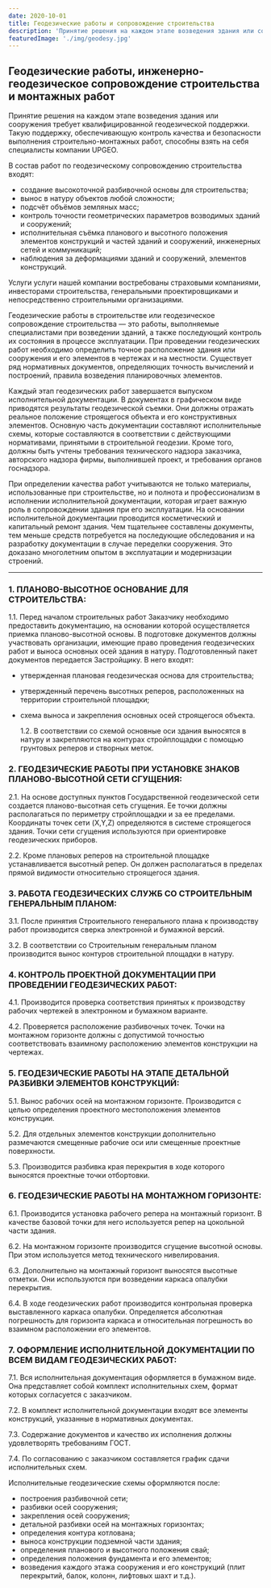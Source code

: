 ```yaml
---
date: 2020-10-01
title: Геодезические работы и сопровождение строительства
description: 'Принятие решения на каждом этапе возведения здания или сооружения требует квалифицированной геодезической поддержки. Такую поддержку, обеспечивающую контроль качества и безопасности выполнения строительно-монтажных работ, способны взять на себя специалисты компании UPGEO.'
featuredImage: './img/geodesy.jpg'
---
```


## Геодезические работы, инженерно-геодезическое сопровождение строительства и монтажных работ

Принятие решения на каждом этапе возведения здания или сооружения требует квалифицированной геодезической поддержки. Такую поддержку, обеспечивающую контроль качества и безопасности выполнения строительно-монтажных работ, способны взять на себя специалисты компании UPGEO.

В состав работ по геодезическому сопровождению строительства входят:

- создание высокоточной разбивочной основы для строительства;
- вынос в натуру объектов любой сложности;
- подсчёт объёмов земляных масс;
- контроль точности геометрических параметров возводимых зданий и сооружений;
- исполнительная съёмка планового и высотного положения элементов конструкций и частей зданий и сооружений, инженерных сетей и коммуникаций;
- наблюдения за деформациями зданий и сооружений, элементов конструкций.

Услуги услуги нашей компании востребованы страховыми компаниями, инвесторами строительства, генеральными проектировщиками и непосредственно строительными организациями.

Геодезические работы в строительстве или геодезическое сопровождение строительства — это работы, выполняемые специалистами при возведении зданий, а также последующий контроль их состояния в процессе эксплуатации. При проведении геодезических работ необходимо определить точное расположение здания или сооружения и его элементов в чертежах и на местности. Существует ряд нормативных документов, определяющих точность вычислений и построений, правила возведения планировочных элементов.

Каждый этап геодезических работ завершается выпуском исполнительной документации. В документах в графическом виде приводятся результаты геодезической съемки. Они должны отражать реальное положение строящегося объекта и его конструктивных элементов. Основную часть документации составляют исполнительные схемы, которые составляются в соответствии с действующими нормативами, принятыми в строительной геодезии. Кроме того, должны быть учтены требования технического надзора заказчика, авторского надзора фирмы, выполнившей проект, и требования органов госнадзора.

При определении качества работ учитываются не только материалы, использованные при строительстве, но и полнота и профессионализм в исполнении исполнительной документации, которая играет важную роль в сопровождении здания при его эксплуатации. На основании исполнительной документации проводится косметический и капитальный ремонт здания. Чем тщательнее составлены документы, тем меньше средств потребуется на последующие обследования и на разработку документации в случае переделки сооружения. Это доказано многолетним опытом в эксплуатации и модернизации строений.

---

### 1. ПЛАНОВО-ВЫСОТНОЕ ОСНОВАНИЕ ДЛЯ СТРОИТЕЛЬСТВА:

1.1. Перед началом строительных работ Заказчику необходимо предоставить документацию, на основании которой осуществляется приемка планово-высотной основы. В подготовке документов должны участвовать организации, имеющие право проведения геодезических работ и выноса основных осей здания в натуру. Подготовленный пакет документов передается Застройщику. В него входят:

- утвержденная плановая геодезическая основа для строительства;
- утвержденный перечень высотных реперов, расположенных на территории строительной площадки;
- схема выноса и закрепления основных осей строящегося объекта.

  1.2. В соответствии со схемой основные оси здания выносятся в натуру и закрепляются на контурах стройплощадки с помощью грунтовых реперов и створных меток.

### 2. ГЕОДЕЗИЧЕСКИЕ РАБОТЫ ПРИ УСТАНОВКЕ ЗНАКОВ ПЛАНОВО-ВЫСОТНОЙ СЕТИ СГУЩЕНИЯ:

2.1. На основе доступных пунктов Государственной геодезической сети создается планово-высотная сеть сгущения. Ее точки должны располагаться по периметру стройплощадки и за ее пределами. Координаты точек сети (X,Y,Z) определяются в системе строящегося здания. Точки сети сгущения используются при ориентировке геодезических приборов.

2.2. Кроме плановых реперов на строительной площадке устанавливается высотный репер. Он должен располагаться в пределах прямой видимости относительно строящегося здания.

### 3. РАБОТА ГЕОДЕЗИЧЕСКИХ СЛУЖБ СО СТРОИТЕЛЬНЫМ ГЕНЕРАЛЬНЫМ ПЛАНОМ:

3.1. После принятия Строительного генерального плана к производству работ производится сверка электронной и бумажной версий.

3.2. В соответствии со Строительным генеральным планом производится вынос контуров строительной площадки в натуру.

### 4. КОНТРОЛЬ ПРОЕКТНОЙ ДОКУМЕНТАЦИИ ПРИ ПРОВЕДЕНИИ ГЕОДЕЗИЧЕСКИХ РАБОТ:

4.1. Производится проверка соответствия принятых к производству рабочих чертежей в электронном и бумажном варианте.

4.2. Проверяется расположение разбивочных точек. Точки на монтажном горизонте должны с допустимой точностью соответствовать взаимному расположению элементов конструкции на чертежах.

### 5. ГЕОДЕЗИЧЕСКИЕ РАБОТЫ НА ЭТАПЕ ДЕТАЛЬНОЙ РАЗБИВКИ ЭЛЕМЕНТОВ КОНСТРУКЦИЙ:

5.1. Вынос рабочих осей на монтажном горизонте. Производится с целью определения проектного местоположения элементов конструкции.

5.2. Для отдельных элементов конструкции дополнительно размечаются смещенные рабочие оси или смещенные проектные поверхности.

5.3. Производится разбивка края перекрытия в ходе которого выносятся проектные точки отбортовки.

### 6. ГЕОДЕЗИЧЕСКИЕ РАБОТЫ НА МОНТАЖНОМ ГОРИЗОНТЕ:

6.1. Производится установка рабочего репера на монтажный горизонт. В качестве базовой точки для него используется репер на цокольной части здания.

6.2. На монтажном горизонте производится сгущение высотной основы. При этом используется метод технического нивелирования.

6.3. Дополнительно на монтажный горизонт выносятся высотные отметки. Они используются при возведении каркаса опалубки перекрытия.

6.4. В ходе геодезических работ производится контрольная проверка выставленного каркаса опалубки. Определяется абсолютная погрешность для горизонта каркаса и относительная погрешность во взаимном расположении его элементов.

### 7. ОФОРМЛЕНИЕ ИСПОЛНИТЕЛЬНОЙ ДОКУМЕНТАЦИИ ПО ВСЕМ ВИДАМ ГЕОДЕЗИЧЕСКИХ РАБОТ:

7.1. Вся исполнительная документация оформляется в бумажном виде. Она представляет собой комплект исполнительных схем, формат которых согласуется с заказчиком.

7.2. В комплект исполнительной документации входят все элементы конструкций, указанные в нормативных документах.

7.3. Содержание документов и качество их исполнения должны удовлетворять требованиям ГОСТ.

7.4. По согласованию с заказчиком составляется график сдачи исполнительных схем.

Исполнительные геодезические схемы оформляются после:

- построения разбивочной сети;
- разбивки осей сооружения;
- закрепления осей сооружения;
- детальной разбивки осей на монтажных горизонтах;
- определения контура котлована;
- выноса конструкции подземной части здания;
- определения планового и высотного положения свай;
- определения положения фундамента и его элементов;
- возведения каждого этажа сооружения и его конструкций (плит перекрытий, балок, колонн, лифтовых шахт и т.д.).
